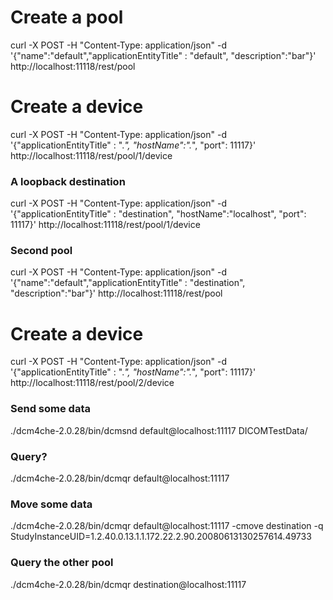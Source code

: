 
# Create a pool
curl -X POST -H "Content-Type: application/json" -d '{"name":"default","applicationEntityTitle" : "default", "description":"bar"}' http://localhost:11118/rest/pool

# Create a device
curl -X POST -H "Content-Type: application/json" -d '{"applicationEntityTitle" : ".*", "hostName":".*", "port": 11117}' http://localhost:11118/rest/pool/1/device

### A loopback destination
curl -X POST -H "Content-Type: application/json" -d '{"applicationEntityTitle" : "destination", "hostName":"localhost", "port": 11117}' http://localhost:11118/rest/pool/1/device


###  Second pool
curl -X POST -H "Content-Type: application/json" -d '{"name":"default","applicationEntityTitle" : "destination", "description":"bar"}' http://localhost:11118/rest/pool

# Create a device
curl -X POST -H "Content-Type: application/json" -d '{"applicationEntityTitle" : ".*", "hostName":".*", "port": 11117}' http://localhost:11118/rest/pool/2/device




### Send some data
./dcm4che-2.0.28/bin/dcmsnd default@localhost:11117 DICOMTestData/


### Query?
./dcm4che-2.0.28/bin/dcmqr default@localhost:11117

### Move some data
./dcm4che-2.0.28/bin/dcmqr default@localhost:11117 -cmove destination -q StudyInstanceUID=1.2.40.0.13.1.1.172.22.2.90.20080613130257614.49733

### Query the other pool
./dcm4che-2.0.28/bin/dcmqr destination@localhost:11117

